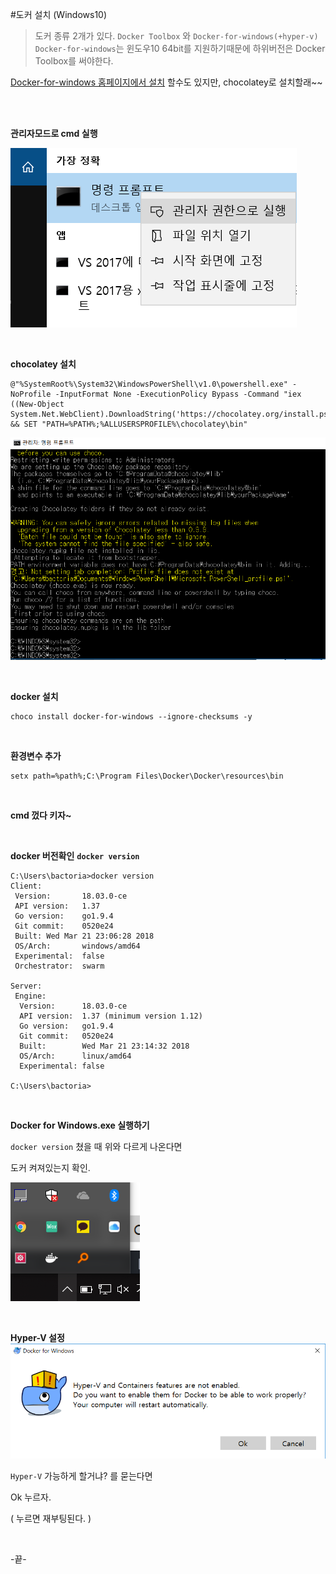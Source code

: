 


#도커 설치 (Windows10)

> 도커 종류 2개가 있다.
> `Docker Toolbox` 와 `Docker-for-windows(+hyper-v)`
> `Docker-for-windows`는 윈도우10 64bit를 지원하기때문에
> 하위버전은 Docker Toolbox를 써야한다.

[Docker-for-windows 홈페이지에서 설치](https://docs.docker.com/docker-for-windows/install/) 할수도 있지만, chocolatey로 설치할래~~

<BR/>


<BR/>

**관리자모드로 cmd 실행**

![](assets/markdown-img-paste-20180327173748692.png)

<BR/>

**chocolatey 설치**

```
@"%SystemRoot%\System32\WindowsPowerShell\v1.0\powershell.exe" -NoProfile -InputFormat None -ExecutionPolicy Bypass -Command "iex ((New-Object System.Net.WebClient).DownloadString('https://chocolatey.org/install.ps1'))" && SET "PATH=%PATH%;%ALLUSERSPROFILE%\chocolatey\bin"
```

![](assets/markdown-img-paste-20180327151717248.png)

<br/>


**docker 설치**
```
choco install docker-for-windows --ignore-checksums -y
```

<br/>

**환경변수 추가**

```
setx path=%path%;C:\Program Files\Docker\Docker\resources\bin
```

<br/>

**cmd 껐다 키자~**

<br/>

**docker 버전확인** **`docker version`**

```
C:\Users\bactoria>docker version
Client:
 Version:       18.03.0-ce
 API version:   1.37
 Go version:    go1.9.4
 Git commit:    0520e24
 Built: Wed Mar 21 23:06:28 2018
 OS/Arch:       windows/amd64
 Experimental:  false
 Orchestrator:  swarm

Server:
 Engine:
  Version:      18.03.0-ce
  API version:  1.37 (minimum version 1.12)
  Go version:   go1.9.4
  Git commit:   0520e24
  Built:        Wed Mar 21 23:14:32 2018
  OS/Arch:      linux/amd64
  Experimental: false

C:\Users\bactoria>
```

<br/>

**Docker for Windows.exe 실행하기**

`docker version` 쳤을 때 위와 다르게 나온다면

도커 켜져있는지 확인.

![](assets/markdown-img-paste-20180327232938336.png)


<br/>

**Hyper-V 설정**
![](assets/markdown-img-paste-20180325135122737.png)

`Hyper-V` 가능하게 할거냐? 를 묻는다면

Ok 누르자.

( 누르면 재부팅된다. )

<br/>

-끝-

